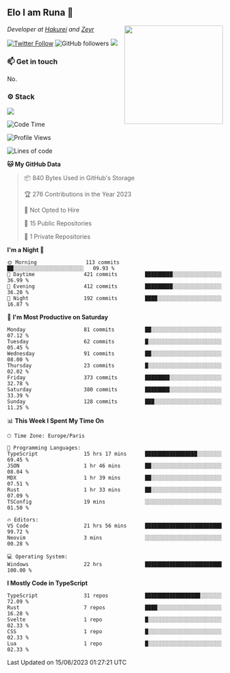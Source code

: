 <h2>Elo I am Runa 🐔</h2>
<img align='right' src="https://imgur.com/Idjj7mk.png" width="230">
<p><em>Developer at <a href="https://github.com/hakureiapp">Hakurei</a> and <a href="https://github.com/zeyrbot">Zeyr</a></em></p>

[![Twitter Follow](https://img.shields.io/twitter/follow/ruunao?label=Follow)](https://twitter.com/intent/follow?screen_name=ruunao)
![GitHub followers](https://img.shields.io/github/followers/ruunao?label=Follow&style=social)
![](https://komarev.com/ghpvc/?username=ruunao&color=blue)

### 📫 Get in touch
No.

### ⚙️ Stack
![](https://skillicons.dev/icons?i=git,docker,js,ts,cloudflare,css,deno,express,cpp,rust,arduino,graphql,html,nestjs,react,apollo,bash,lua,nextjs,nodejs,ps,powershell,neovim,postgres,tailwind,prisma)

<!--START_SECTION:waka-->
![Code Time](http://img.shields.io/badge/Code%20Time-57%20hrs%201%20min-blue)

![Profile Views](http://img.shields.io/badge/Profile%20Views-22-blue)

![Lines of code](https://img.shields.io/badge/From%20Hello%20World%20I%27ve%20Written-442.3%20thousand%20lines%20of%20code-blue)

**🐱 My GitHub Data** 

> 📦 840 Bytes Used in GitHub's Storage 
 > 
> 🏆 276 Contributions in the Year 2023
 > 
> 🚫 Not Opted to Hire
 > 
> 📜 15 Public Repositories 
 > 
> 🔑 1 Private Repositories 
 > 
**I'm a Night 🦉** 

```text
🌞 Morning                113 commits         ██░░░░░░░░░░░░░░░░░░░░░░░   09.93 % 
🌆 Daytime                421 commits         █████████░░░░░░░░░░░░░░░░   36.99 % 
🌃 Evening                412 commits         █████████░░░░░░░░░░░░░░░░   36.20 % 
🌙 Night                  192 commits         ████░░░░░░░░░░░░░░░░░░░░░   16.87 % 
```
📅 **I'm Most Productive on Saturday** 

```text
Monday                   81 commits          ██░░░░░░░░░░░░░░░░░░░░░░░   07.12 % 
Tuesday                  62 commits          █░░░░░░░░░░░░░░░░░░░░░░░░   05.45 % 
Wednesday                91 commits          ██░░░░░░░░░░░░░░░░░░░░░░░   08.00 % 
Thursday                 23 commits          █░░░░░░░░░░░░░░░░░░░░░░░░   02.02 % 
Friday                   373 commits         ████████░░░░░░░░░░░░░░░░░   32.78 % 
Saturday                 380 commits         ████████░░░░░░░░░░░░░░░░░   33.39 % 
Sunday                   128 commits         ███░░░░░░░░░░░░░░░░░░░░░░   11.25 % 
```


📊 **This Week I Spent My Time On** 

```text
🕑︎ Time Zone: Europe/Paris

💬 Programming Languages: 
TypeScript               15 hrs 17 mins      █████████████████░░░░░░░░   69.45 % 
JSON                     1 hr 46 mins        ██░░░░░░░░░░░░░░░░░░░░░░░   08.04 % 
MDX                      1 hr 39 mins        ██░░░░░░░░░░░░░░░░░░░░░░░   07.51 % 
Rust                     1 hr 33 mins        ██░░░░░░░░░░░░░░░░░░░░░░░   07.09 % 
TSConfig                 19 mins             ░░░░░░░░░░░░░░░░░░░░░░░░░   01.50 % 

🔥 Editors: 
VS Code                  21 hrs 56 mins      █████████████████████████   99.72 % 
Neovim                   3 mins              ░░░░░░░░░░░░░░░░░░░░░░░░░   00.28 % 

💻 Operating System: 
Windows                  22 hrs              █████████████████████████   100.00 % 
```

**I Mostly Code in TypeScript** 

```text
TypeScript               31 repos            ██████████████████░░░░░░░   72.09 % 
Rust                     7 repos             ████░░░░░░░░░░░░░░░░░░░░░   16.28 % 
Svelte                   1 repo              █░░░░░░░░░░░░░░░░░░░░░░░░   02.33 % 
CSS                      1 repo              █░░░░░░░░░░░░░░░░░░░░░░░░   02.33 % 
Lua                      1 repo              █░░░░░░░░░░░░░░░░░░░░░░░░   02.33 % 
```




 Last Updated on 15/06/2023 01:27:21 UTC
<!--END_SECTION:waka-->


<!--
<p align="center">
     <a href="https://discord.gg/HhybNhchcC"><img src="https://invidget.switchblade.xyz/sejc7TnX6N" align="center" ><a>
</p> 
-->
